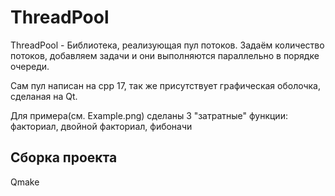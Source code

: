 # ThreadPool

ThreadPool - Библиотека, реализующая пул потоков. Задаём количество потоков, добавляем задачи и они выполняются параллельно в порядке очереди.

Сам пул написан на cpp 17, так же присутствует графическая оболочка, сделаная на Qt.

Для примера(см. Example.png) сделаны 3 "затратные" функции: факториал, двойной факториал, фибоначи

## Сборка проекта
Qmake
